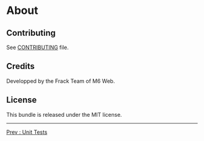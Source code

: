 # About

## Contributing

See [CONTRIBUTING](https://github.com/M6Web/ApiExceptionBundle/blob/master/CONTRIBUTING.md) file.

## Credits

Developped by the Frack Team of M6 Web.

## License

This bundle is released under the MIT license.

---

[Prev : Unit Tests](https://github.com/M6Web/ApiExceptionBundle/blob/master/Resources/doc/unit_tests.md)

